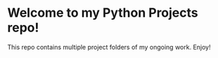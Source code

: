 # Welcome to my Python Projects repo!
This repo contains multiple project folders of my ongoing work. Enjoy!
